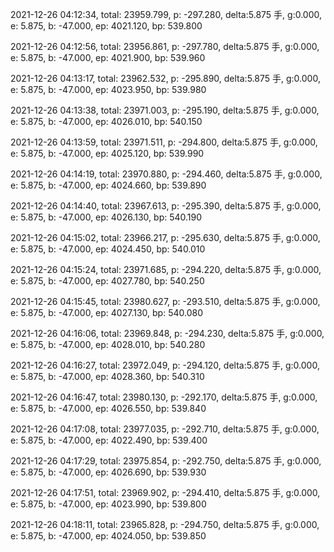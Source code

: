 2021-12-26 04:12:34, total: 23959.799, p: -297.280, delta:5.875 手, g:0.000, e: 5.875, b: -47.000, ep: 4021.120, bp: 539.800

2021-12-26 04:12:56, total: 23956.861, p: -297.780, delta:5.875 手, g:0.000, e: 5.875, b: -47.000, ep: 4021.900, bp: 539.960

2021-12-26 04:13:17, total: 23962.532, p: -295.890, delta:5.875 手, g:0.000, e: 5.875, b: -47.000, ep: 4023.950, bp: 539.980

2021-12-26 04:13:38, total: 23971.003, p: -295.190, delta:5.875 手, g:0.000, e: 5.875, b: -47.000, ep: 4026.010, bp: 540.150

2021-12-26 04:13:59, total: 23971.511, p: -294.800, delta:5.875 手, g:0.000, e: 5.875, b: -47.000, ep: 4025.120, bp: 539.990

2021-12-26 04:14:19, total: 23970.880, p: -294.460, delta:5.875 手, g:0.000, e: 5.875, b: -47.000, ep: 4024.660, bp: 539.890

2021-12-26 04:14:40, total: 23967.613, p: -295.390, delta:5.875 手, g:0.000, e: 5.875, b: -47.000, ep: 4026.130, bp: 540.190

2021-12-26 04:15:02, total: 23966.217, p: -295.630, delta:5.875 手, g:0.000, e: 5.875, b: -47.000, ep: 4024.450, bp: 540.010

2021-12-26 04:15:24, total: 23971.685, p: -294.220, delta:5.875 手, g:0.000, e: 5.875, b: -47.000, ep: 4027.780, bp: 540.250

2021-12-26 04:15:45, total: 23980.627, p: -293.510, delta:5.875 手, g:0.000, e: 5.875, b: -47.000, ep: 4027.130, bp: 540.080

2021-12-26 04:16:06, total: 23969.848, p: -294.230, delta:5.875 手, g:0.000, e: 5.875, b: -47.000, ep: 4028.010, bp: 540.280

2021-12-26 04:16:27, total: 23972.049, p: -294.120, delta:5.875 手, g:0.000, e: 5.875, b: -47.000, ep: 4028.360, bp: 540.310

2021-12-26 04:16:47, total: 23980.130, p: -292.170, delta:5.875 手, g:0.000, e: 5.875, b: -47.000, ep: 4026.550, bp: 539.840

2021-12-26 04:17:08, total: 23977.035, p: -292.710, delta:5.875 手, g:0.000, e: 5.875, b: -47.000, ep: 4022.490, bp: 539.400

2021-12-26 04:17:29, total: 23975.854, p: -292.750, delta:5.875 手, g:0.000, e: 5.875, b: -47.000, ep: 4026.690, bp: 539.930

2021-12-26 04:17:51, total: 23969.902, p: -294.410, delta:5.875 手, g:0.000, e: 5.875, b: -47.000, ep: 4023.990, bp: 539.800

2021-12-26 04:18:11, total: 23965.828, p: -294.750, delta:5.875 手, g:0.000, e: 5.875, b: -47.000, ep: 4024.050, bp: 539.850